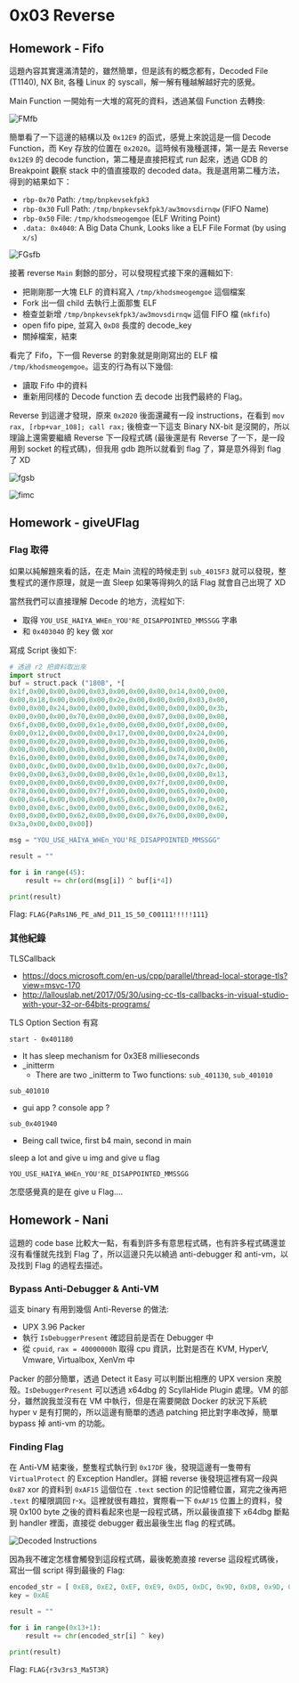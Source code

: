 # 0x03 Reverse

## Homework - Fifo

這題內容其實還滿清楚的，雖然簡單，但是該有的概念都有，Decoded File (T1140), NX Bit, 各種 Linux 的 syscall，解一解有種越解越好完的感覺。

Main Function 一開始有一大堆的寫死的資料，透過某個 Function 去轉換:

![FMfb](resource/fifo_main_first_block.png)

簡單看了一下這邊的結構以及 `0x12E9` 的函式，感覺上來說這是一個 Decode Function，而 Key 存放的位置在 `0x2020`。這時候有幾種選擇，第一是去 Reverse `0x12E9` 的 decode function，第二種是直接把程式 run 起來，透過 GDB 的 Breakpoint 觀察 stack 中的值直接取的 decoded data。我是選用第二種方法，得到的結果如下：

- `rbp-0x70` Path: `/tmp/bnpkevsekfpk3`
- `rbp-0x30` Full Path: `/tmp/bnpkevsekfpk3/aw3movsdirnqw` (FIFO Name)
- `rbp-0x50` File: `/tmp/khodsmeogemgoe` (ELF Writing Point)
- `.data: 0x4040`: A Big Data Chunk, Looks like a ELF File Format (by using `x/s`)

![FGsfb](resource/fifo_gdb_stack_fb.png)

接著 reverse `Main` 剩餘的部分，可以發現程式接下來的邏輯如下:

- 把剛剛那一大塊 ELF 的資料寫入 `/tmp/khodsmeogemgoe` 這個檔案
- Fork 出一個 child 去執行上面那隻 ELF
- 檢查並新增 `/tmp/bnpkevsekfpk3/aw3movsdirnqw` 這個 FIFO 檔 (`mkfifo`)
- open fifo pipe, 並寫入 `0xD8` 長度的 decode_key
- 關掉檔案，結束

看完了 Fifo，下一個 Reverse 的對象就是剛剛寫出的 ELF 檔 `/tmp/khodsmeogemgoe`。這支的行為有以下幾個:

- 讀取 Fifo 中的資料
- 重新用同樣的 Decode function 去 decode 出我們最終的 Flag。

Reverse 到這邊才發現，原來 `0x2020` 後面還藏有一段 instructions，在看到 `mov rax, [rbp+var_108]; call rax;` 後檢查一下這支 Binary NX-bit 是沒開的，所以理論上還需要繼續 Reverse 下一段程式碼 (最後還是有 Reverse 了一下，是一段用到 socket 的程式碼)，但我用 gdb 跑所以就看到 flag 了，算是意外得到 flag 了 XD

![fgsb](resource/gdb_view_of_flag.png)

![fimc](resource/gdb_in_memory_code.png)

## Homework - giveUFlag

### Flag 取得

如果以純解題來看的話，在走 Main 流程的時候走到 `sub_4015F3` 就可以發現，整隻程式的運作原理，就是一直 Sleep 如果等得夠久的話 Flag 就會自己出現了 XD

當然我們可以直接理解 Decode 的地方，流程如下:

- 取得 `YOU_USE_HAIYA_WHEn_YOU'RE_DISAPPOINTED_MMSSGG` 字串
- 和 `0x403040` 的 key 做 xor

寫成 Script 後如下:

```python
# 透過 r2 把資料取出來
import struct
buf = struct.pack ("180B", *[
0x1f,0x00,0x00,0x00,0x03,0x00,0x00,0x00,0x14,0x00,0x00,
0x00,0x18,0x00,0x00,0x00,0x2e,0x00,0x00,0x00,0x03,0x00,
0x00,0x00,0x24,0x00,0x00,0x00,0x0d,0x00,0x00,0x00,0x3b,
0x00,0x00,0x00,0x70,0x00,0x00,0x00,0x07,0x00,0x00,0x00,
0x6f,0x00,0x00,0x00,0x1e,0x00,0x00,0x00,0x0f,0x00,0x00,
0x00,0x12,0x00,0x00,0x00,0x17,0x00,0x00,0x00,0x24,0x00,
0x00,0x00,0x20,0x00,0x00,0x00,0x3b,0x00,0x00,0x00,0x06,
0x00,0x00,0x00,0x0b,0x00,0x00,0x00,0x64,0x00,0x00,0x00,
0x16,0x00,0x00,0x00,0x0d,0x00,0x00,0x00,0x74,0x00,0x00,
0x00,0x0c,0x00,0x00,0x00,0x1b,0x00,0x00,0x00,0x7c,0x00,
0x00,0x00,0x63,0x00,0x00,0x00,0x1e,0x00,0x00,0x00,0x13,
0x00,0x00,0x00,0x60,0x00,0x00,0x00,0x7f,0x00,0x00,0x00,
0x78,0x00,0x00,0x00,0x7f,0x00,0x00,0x00,0x65,0x00,0x00,
0x00,0x64,0x00,0x00,0x00,0x65,0x00,0x00,0x00,0x7e,0x00,
0x00,0x00,0x6c,0x00,0x00,0x00,0x6c,0x00,0x00,0x00,0x62,
0x00,0x00,0x00,0x62,0x00,0x00,0x00,0x76,0x00,0x00,0x00,
0x3a,0x00,0x00,0x00])

msg = "YOU_USE_HAIYA_WHEn_YOU'RE_DISAPPOINTED_MMSSGG"

result = ""

for i in range(45):
    result += chr(ord(msg[i]) ^ buf[i*4])

print(result)
```

Flag: `FLAG{PaRs1N6_PE_aNd_D11_1S_50_C00111!!!!!111}`

### 其他紀錄

TLSCallback

- https://docs.microsoft.com/en-us/cpp/parallel/thread-local-storage-tls?view=msvc-170
- http://lallouslab.net/2017/05/30/using-cc-tls-callbacks-in-visual-studio-with-your-32-or-64bits-programs/

TLS Option Section 有寫

`start - 0x401180`

- It has sleep mechanism for 0x3E8 millieseconds
- _initterm
  - There are two _initterm to Two functions: `sub_401130`, `sub_401010`

`sub_401010`

- gui app ? console app ?

`sub_0x401940`

- Being call twice, first b4 main, second in main

sleep a lot and give u img and give u flag

`YOU_USE_HAIYA_WHEn_YOU'RE_DISAPPOINTED_MMSSGG`

怎麼感覺真的是在 give u Flag....

## Homework - Nani

這題的 code base 比較大一點，有看到許多有意思程式碼，也有許多程式碼還並沒有看懂就先找到 Flag 了，所以這邊只先以繞過 anti-debugger 和 anti-vm，以及找到 Flag 的過程去描述。

### Bypass Anti-Debugger & Anti-VM

這支 binary 有用到幾個 Anti-Reverse 的做法:

- UPX 3.96 Packer
- 執行 `IsDebuggerPresent` 確認目前是否在 Debugger 中
- 從 `cpuid`, `rax = 40000000h` 取得 cpu 資訊，比對是否在 KVM, HyperV, Vmware, Virtualbox, XenVm 中

Packer 的部分簡單，透過 Detect it Easy 可以判斷出相應的 UPX version 來脫殼。`IsDebuggerPresent` 可以透過 x64dbg 的 ScyllaHide Plugin 處理。VM 的部分，雖然說我並沒有在 VM 中執行，但是在需要開啟 Docker 的狀況下系統 hyper v 是有打開的，所以這邊有簡單的透過 patching 把比對字串改掉，簡單 bypass 掉 anti-vm 的功能。

### Finding Flag

在 Anti-VM 結束後，整隻程式執行到 `0x17DF` 後，發現這邊有一隻帶有 `VirtualProtect` 的 Exception Handler。詳細 reverse 後發現這裡有寫一段與 `0x87` xor 的資料到 `0xAF15` 這個位在 `.text` section 的記憶體位置，寫完之後再把 `.text` 的權限調回 r-x。這裡就很有趣拉，實際看一下 `0xAF15` 位置上的資料，發現 0x100 byte 之後的資料看起來也是一段程式碼，所以最後直接下 x64dbg 斷點到 handler 裡面，直接從 debugger 截出最後生出 flag 的程式碼。

![Decoded Instructions](Hw-Nani/CodeInMemoryAfterDecoeded.png)

因為我不確定怎樣會觸發到這段程式碼，最後乾脆直接 reverse 這段程式碼後，寫出一個 script 得到最後的 Flag:

```python
encoded_str = [ 0xE8, 0xE2, 0xEF, 0xE9, 0xD5, 0xDC, 0x9D, 0xD8, 0x9D, 0xDC, 0xDD, 0x9D, 0xF1, 0xE3, 0xCF, 0x9B, 0xFA, 0x9D, 0xFC, 0xD3 ]
key = 0xAE

result = ""

for i in range(0x13+1):
    result += chr(encoded_str[i] ^ key)

print(result)
```

Flag: `FLAG{r3v3rs3_Ma5T3R}`
